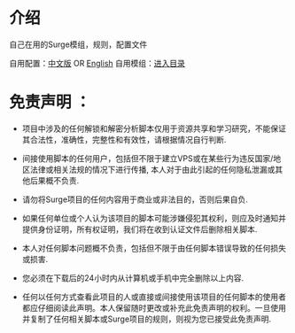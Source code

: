 # 介绍
自己在用的Surge模组，规则，配置文件

自用配置：[中文版](https://raw.githubusercontent.com/lxsx45/Myself-Use/master/Surge/LXSX45(Chinese).conf) OR [English](https://raw.githubusercontent.com/lxsx45/Myself-Use/master/Surge/LXSX45(English).conf)
自用模组：[进入目录](https://raw.githubusercontent.com/lxsx45/Myself-Use/Surge/Module)
# 免责声明 ：

* 项目中涉及的任何解锁和解密分析脚本仅用于资源共享和学习研究，不能保证其合法性，准确性，完整性和有效性，请根据情况自行判断.

* 间接使用脚本的任何用户，包括但不限于建立VPS或在某些行为违反国家/地区法律或相关法规的情况下进行传播, 本人对于由此引起的任何隐私泄漏或其他后果概不负责.

* 请勿将Surge项目的任何内容用于商业或非法目的，否则后果自负.

* 如果任何单位或个人认为该项目的脚本可能涉嫌侵犯其权利，则应及时通知并提供身份证明，所有权证明，我们将在收到认证文件后删除相关脚本.

* 本人对任何脚本问题概不负责，包括但不限于由任何脚本错误导致的任何损失或损害.

* 您必须在下载后的24小时内从计算机或手机中完全删除以上内容.

* 任何以任何方式查看此项目的人或直接或间接使用该项目的任何脚本的使用者都应仔细阅读此声明。本人保留随时更改或补充此免责声明的权利。一旦使用并复制了任何相关脚本或Surge项目的规则，则视为您已接受此免责声明.
